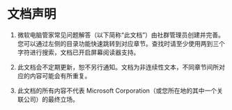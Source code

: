 # 文档声明

1. 微软电脑管家常见问题解答（以下简称“此文档”）由社群管理员创建并完善。您可以通过左侧的目录功能快速跳转到对应章节。查找时请至少使用两到三个字符进行搜索，文档已开启屏幕阅读器支持。

2. 此文档会不定期更新，恕不另行通知。文档为非连续性文本，不同章节间所对应的内容可能会有所重复。

3. 此文档的所有内容不代表 Microsoft Corporation（或您所在地的其中一个关联公司）的最终立场。
